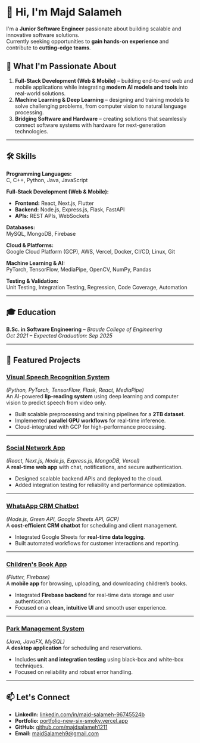 # 👋 Hi, I'm Majd Salameh

I'm a **Junior Software Engineer** passionate about building scalable and innovative software solutions.  
Currently seeking opportunities to **gain hands-on experience** and contribute to **cutting-edge teams**.

## 🌟 What I'm Passionate About
1. **Full-Stack Development (Web & Mobile)** – building end-to-end web and mobile applications while integrating **modern AI models and tools** into real-world solutions.  
2. **Machine Learning & Deep Learning** – designing and training models to solve challenging problems, from computer vision to natural language processing.  
3. **Bridging Software and Hardware** – creating solutions that seamlessly connect software systems with hardware for next-generation technologies.

---

## 🛠 Skills
**Programming Languages:**  
C, C++, Python, Java, JavaScript

**Full-Stack Development (Web & Mobile):**  
- **Frontend:** React, Next.js, Flutter  
- **Backend:** Node.js, Express.js, Flask, FastAPI  
- **APIs:** REST APIs, WebSockets

**Databases:**  
MySQL, MongoDB, Firebase

**Cloud & Platforms:**  
Google Cloud Platform (GCP), AWS, Vercel, Docker, CI/CD, Linux, Git

**Machine Learning & AI:**  
PyTorch, TensorFlow, MediaPipe, OpenCV, NumPy, Pandas

**Testing & Validation:**  
Unit Testing, Integration Testing, Regression, Code Coverage, Automation

---

## 🎓 Education
**B.Sc. in Software Engineering** – *Braude College of Engineering*  
*Oct 2021 – Expected Graduation: Sep 2025*

---

## 🚀 Featured Projects

### [Visual Speech Recognition System](https://github.com/majdsalameh1211/visospeak)
*(Python, PyTorch, TensorFlow, Flask, React, MediaPipe)*  
An AI-powered **lip-reading system** using deep learning and computer vision to predict speech from video only.  
- Built scalable preprocessing and training pipelines for a **2TB dataset**.  
- Implemented **parallel GPU workflows** for real-time inference.  
- Cloud-integrated with GCP for high-performance processing.

---

### [Social Network App](https://github.com/majdsalameh1211/Networking)
*(React, Next.js, Node.js, Express.js, MongoDB, Vercel)*  
A **real-time web app** with chat, notifications, and secure authentication.  
- Designed scalable backend APIs and deployed to the cloud.  
- Added integration testing for reliability and performance optimization.

---

### [WhatsApp CRM Chatbot](https://github.com/majdsalameh1211/WhatsApp-ChatBot-JS-and-GreenAPI-)
*(Node.js, Green API, Google Sheets API, GCP)*  
A **cost-efficient CRM chatbot** for scheduling and client management.  
- Integrated Google Sheets for **real-time data logging**.  
- Built automated workflows for customer interactions and reporting.

---

### [Children's Book App](https://github.com/majdsalameh1211/Android_Course)
*(Flutter, Firebase)*  
A **mobile app** for browsing, uploading, and downloading children’s books.  
- Integrated **Firebase backend** for real-time data storage and user authentication.  
- Focused on a **clean, intuitive UI** and smooth user experience.

---

### [Park Management System](https://github.com/majdsalameh1211/GoNature)
*(Java, JavaFX, MySQL)*  
A **desktop application** for scheduling and reservations.  
- Includes **unit and integration testing** using black-box and white-box techniques.  
- Focused on reliability and robust error handling.

---

## 📫 Let's Connect
- **LinkedIn:** [linkedin.com/in/majd-salameh-96745524b](https://www.linkedin.com/in/majd-salameh-96745524b/)  
- **Portfolio:** [portfolio-new-six-smoky.vercel.app](https://portfolio-new-six-smoky.vercel.app/)  
- **GitHub:** [github.com/majdsalameh1211](https://github.com/majdsalameh1211)  
- **Email:** majdSalameh9@gmail.com
